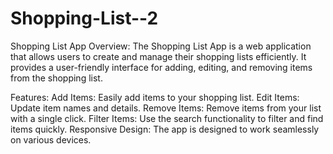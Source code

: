# Shopping-List--2
Shopping List App
Overview:
The Shopping List App is a web application that allows users to create and manage their shopping lists efficiently. It provides a user-friendly interface for adding, editing, and removing items from the shopping list.

Features:
Add Items: Easily add items to your shopping list.
Edit Items: Update item names and details.
Remove Items: Remove items from your list with a single click.
Filter Items: Use the search functionality to filter and find items quickly.
Responsive Design: The app is designed to work seamlessly on various devices.

